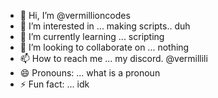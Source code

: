 - 👋 Hi, I’m @vermillioncodes
- 👀 I’m interested in ... making scripts.. duh
- 🌱 I’m currently learning ... scripting
- 💞️ I’m looking to collaborate on ... nothing
- 📫 How to reach me ... my discord. @vermillili
- 😄 Pronouns: ... what is a pronoun
- ⚡ Fun fact: ... idk

<!---
vermillioncodes/vermillioncodes is a ✨ special ✨ repository because its `README.md` (this file) appears on your GitHub profile.
You can click the Preview link to take a look at your changes.
--->
